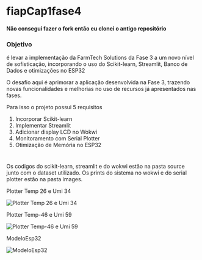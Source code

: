# fiapCap1fase4
#### Não consegui fazer o fork então eu clonei o antigo repositório

### Objetivo

é levar a implementação da FarmTech Solutions da Fase 3 a um novo nível de sofisticação, incorporando o uso do Scikit-learn, Streamlit, Banco de Dados e otimizações no ESP32

O desafio aqui é aprimorar a aplicação desenvolvida na Fase 3, trazendo novas funcionalidades e melhorias no uso de recursos já apresentados nas fases.

Para isso o projeto possui 5 requisitos
1) Incorporar Scikit-learn
2) Implementar Streamlit
3) Adicionar display LCD no Wokwi
4) Monitoramento com Serial Plotter
5) Otimização de Memória no ESP32
#
Os codigos do scikit-learn, streamlit e do wokwi estão na pasta source junto com o dataset utilizado. Os prints do sistema no wokwi e do serial plotter estão na pasta images.

Plotter Temp 26 e Umi 34

![Plotter Temp 26 e Umi 34](https://github.com/user-attachments/assets/b561db0e-6a14-4b54-a353-9a90c7ecb205)

Plotter Temp-46 e Umi 59

![Plotter Temp-46 e Umi 59](https://github.com/user-attachments/assets/44d07eb5-cd60-4c97-8f67-110c2b98bf52)

ModeloEsp32

![ModeloEsp32](https://github.com/user-attachments/assets/6da12763-531f-46d5-b97f-0b2039fc2fd7)

